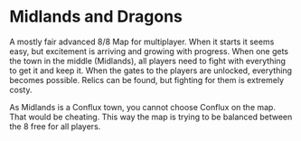 # Midlands and Dragons

A mostly fair advanced 8/8 Map for multiplayer. When it starts it seems easy, but excitement is arriving and growing with progress. When one gets the town in the middle (Midlands), all players need to fight with everything to get it and keep it. When the gates to the players are unlocked, everything becomes possible. Relics can be found, but fighting for them is extremely costy.

As Midlands is a Conflux town, you cannot choose Conflux on the map. That would be cheating. This way the map is trying to be balanced between the 8 free for all players.



